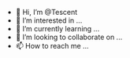 - 👋 Hi, I’m @Tescent
- 👀 I’m interested in ...
- 🌱 I’m currently learning ...
- 💞️ I’m looking to collaborate on ...
- 📫 How to reach me ...

<!---
Tescent/Tescent is a ✨ special ✨ repository because its `README.md` (this file) appears on your GitHub profile.
You can click the Preview link to take a look at your changes.
--->
